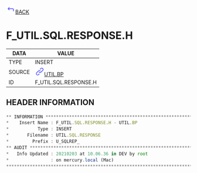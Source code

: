 <img src="../.resources/themes/unicons-line-6563ff/corner-up-left-alt.svg" alt="BACK" width="25" />[BACK](../DOCS/UTIL.BP.md)  
# F_UTIL.SQL.RESPONSE.H  
|DATA|VALUE|
| --- | --- |
|TYPE|INSERT|
|SOURCE|<img src="../.resources/themes/unicons-line-6563ff/link.svg" alt="UTIL.BP" width="25" />[UTIL.BP](../DOCS/UTIL.BP.md)|
|ID|F_UTIL.SQL.RESPONSE.H|
    
    
## HEADER INFORMATION  
```javascript
** INFORMATION ****************************************************************
*    Insert Name : F_UTIL.SQL.RESPONSE.H - UTIL.BP
*           Type : INSERT
*       Filename : UTIL.SQL.RESPONSE
*         Prefix : U_SQLREP_
** AUDIT **********************************************************************
*   Info Updated : 20210203 at 10.06.36 in DEV by root
*                : on mercury.local (Mac)
*******************************************************************************
```
